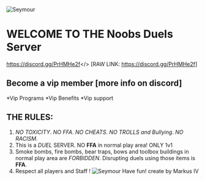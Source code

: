 ![Seymour](https://i.postimg.cc/x1XCsgWp/images.jpg)
# WELCOME TO THE **Noobs Duels Server**
<a id="NOOBS DUELS DISCORD">https://discord.gg/PrHMHe2f</> [RAW LINK: https://discord.gg/PrHMHe2f]
## Become a vip member [more info on discord]
   *Vip Programs
   *Vip Benefits
   *Vip support
   ## **THE RULES:**
1. *NO TOXICITY*.
   *NO FFA*.
   *NO CHEATS*.
   *NO TROLLS and Bullying*.
   *NO RACISM*.
2. This is a *DUEL* SERVER. NO **FFA** in normal play area! ONLY 1v1
3. Smoke bombs, fire bombs, bear traps, bows and toolbox buildings in normal play area are *FORBIDDEN*. Disrupting duels using those items is **FFA**.
4. Respect all players and Staff !
![Seymour](https://i.postimg.cc/PJFnGCg2/maxresdefault.jpg)
Have fun!
create by Markus IV
